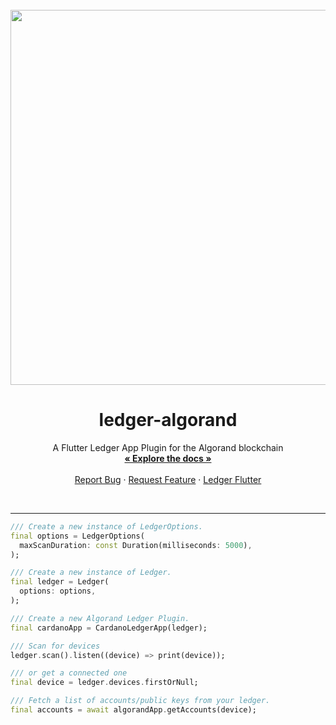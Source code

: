 <br />
<div align="center">
  <a href="https://www.ledger.com/">
    <img src="https://algorand-developer-portal.tryprism.com/static/Posts/2020/08/18%2019:16/081820-ledger_nano.jpg?w=2220&cmd=resize_then_crop&height=1018&quality=70" width="600"/>
  </a>

<h1 align="center">ledger-algorand</h1>

<p align="center">
    A Flutter Ledger App Plugin for the Algorand blockchain
    <br />
    <a href="https://pub.dev/documentation/ledger_algorand/latest/"><strong>« Explore the docs »</strong></a>
    <br />
    <br />
    <a href="https://github.com/RootSoft/ledger_algorand/issues">Report Bug</a>
    · <a href="https://github.com/RootSoft/ledger_algorand/issues">Request Feature</a>
    · <a href="https://pub.dev/packages/ledger_flutter">Ledger Flutter</a>
  </p>
</div>
<br/>

---

```dart
/// Create a new instance of LedgerOptions.
final options = LedgerOptions(
  maxScanDuration: const Duration(milliseconds: 5000),
);

/// Create a new instance of Ledger.
final ledger = Ledger(
  options: options,
);

/// Create a new Algorand Ledger Plugin.
final cardanoApp = CardanoLedgerApp(ledger);

/// Scan for devices
ledger.scan().listen((device) => print(device));

/// or get a connected one
final device = ledger.devices.firstOrNull;

/// Fetch a list of accounts/public keys from your ledger.
final accounts = await algorandApp.getAccounts(device);
```